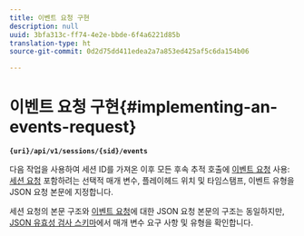 ```yaml
---
title: 이벤트 요청 구현
description: null
uuid: 3bfa313c-ff74-4e2e-bbde-6f4a6221d85b
translation-type: ht
source-git-commit: 0d2d75dd411edea2a7a853ed425af5c6da154b06

---
```



# 이벤트 요청 구현{#implementing-an-events-request}

**`{uri}/api/v1/sessions/{sid}/events`**

다음 작업을 사용하여 세션 ID를 가져온 이후 모든 후속 추적 호출에 [이벤트 요청](/help/media-collection-api/mc-api-ref/mc-api-events-req.md) 사용: [세션 요청](/help/media-collection-api/mc-api-ref/mc-api-sessions-req.md) 포함하려는 선택적 매개 변수, 플레이헤드 위치 및 타임스탬프, 이벤트 유형을 JSON 요청 본문에 지정합니다.

세션 요청의 본문 구조와 [이벤트 요청](/help/media-collection-api/mc-api-ref/mc-api-events-req.md)에 대한 JSON 요청 본문의 구조는 동일하지만, [JSON 유효성 검사 스키마](/help/media-collection-api/mc-api-ref/mc-api-json-validation.md)에서 매개 변수 요구 사항 및 유형을 확인합니다.

